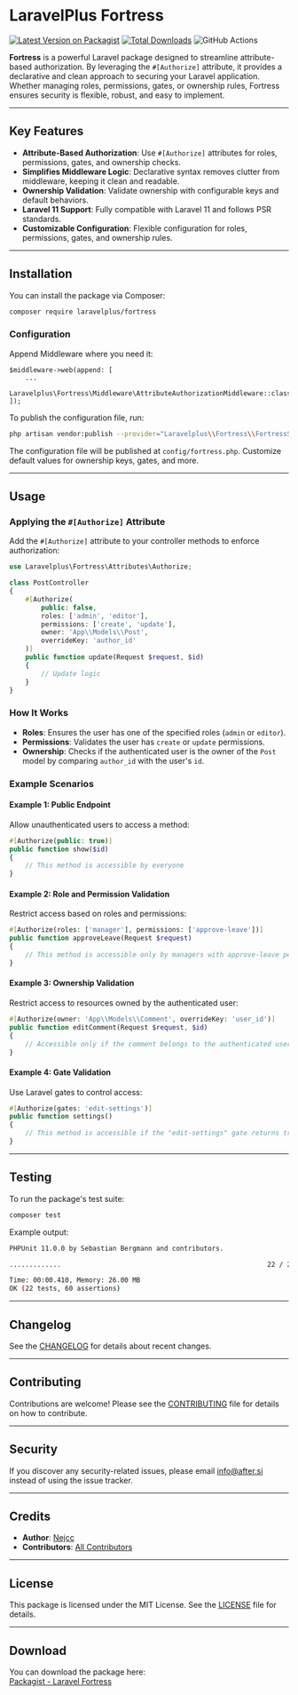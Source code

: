 # LaravelPlus Fortress

[![Latest Version on Packagist](https://img.shields.io/packagist/v/laravelplus/fortress.svg?style=flat-square)](https://packagist.org/packages/laravelplus/fortress)
[![Total Downloads](https://img.shields.io/packagist/dt/laravelplus/fortress.svg?style=flat-square)](https://packagist.org/packages/laravelplus/fortress)
![GitHub Actions](https://github.com/laravelplus/fortress/actions/workflows/main.yml/badge.svg)

**Fortress** is a powerful Laravel package designed to streamline attribute-based authorization. By leveraging the `#[Authorize]` attribute, it provides a declarative and clean approach to securing your Laravel application. Whether managing roles, permissions, gates, or ownership rules, Fortress ensures security is flexible, robust, and easy to implement.

---

## Key Features

- **Attribute-Based Authorization**: Use `#[Authorize]` attributes for roles, permissions, gates, and ownership checks.
- **Simplifies Middleware Logic**: Declarative syntax removes clutter from middleware, keeping it clean and readable.
- **Ownership Validation**: Validate ownership with configurable keys and default behaviors.
- **Laravel 11 Support**: Fully compatible with Laravel 11 and follows PSR standards.
- **Customizable Configuration**: Flexible configuration for roles, permissions, gates, and ownership rules.

---

## Installation

You can install the package via Composer:

```bash
composer require laravelplus/fortress
```

### Configuration


Append Middleware where you need it:
```
$middleware->web(append: [
    ...
    Laravelplus\Fortress\Middleware\AttributeAuthorizationMiddleware::class,
]);
```

To publish the configuration file, run:

```bash
php artisan vendor:publish --provider="Laravelplus\\Fortress\\FortressServiceProvider"
```

The configuration file will be published at `config/fortress.php`. Customize default values for ownership keys, gates, and more.

---

## Usage

### Applying the `#[Authorize]` Attribute

Add the `#[Authorize]` attribute to your controller methods to enforce authorization:

```php
use Laravelplus\Fortress\Attributes\Authorize;

class PostController
{
    #[Authorize(
        public: false,
        roles: ['admin', 'editor'],
        permissions: ['create', 'update'],
        owner: 'App\\Models\\Post',
        overrideKey: 'author_id'
    )]
    public function update(Request $request, $id)
    {
        // Update logic
    }
}
```

### How It Works

- **Roles**: Ensures the user has one of the specified roles (`admin` or `editor`).
- **Permissions**: Validates the user has `create` or `update` permissions.
- **Ownership**: Checks if the authenticated user is the owner of the `Post` model by comparing `author_id` with the user's `id`.

### Example Scenarios

#### Example 1: Public Endpoint

Allow unauthenticated users to access a method:

```php
#[Authorize(public: true)]
public function show($id)
{
    // This method is accessible by everyone
}
```

#### Example 2: Role and Permission Validation

Restrict access based on roles and permissions:

```php
#[Authorize(roles: ['manager'], permissions: ['approve-leave'])]
public function approveLeave(Request $request)
{
    // This method is accessible only by managers with approve-leave permission
}
```

#### Example 3: Ownership Validation

Restrict access to resources owned by the authenticated user:

```php
#[Authorize(owner: 'App\\Models\\Comment', overrideKey: 'user_id')]
public function editComment(Request $request, $id)
{
    // Accessible only if the comment belongs to the authenticated user
}
```

#### Example 4: Gate Validation

Use Laravel gates to control access:

```php
#[Authorize(gates: 'edit-settings')]
public function settings()
{
    // This method is accessible if the "edit-settings" gate returns true
}
```

---

## Testing

To run the package's test suite:

```bash
composer test
```

Example output:

```bash
PHPUnit 11.0.0 by Sebastian Bergmann and contributors.

.............                                                    22 / 22 (100%)

Time: 00:00.410, Memory: 26.00 MB
OK (22 tests, 60 assertions)
```

---

## Changelog

See the [CHANGELOG](CHANGELOG.md) for details about recent changes.

---

## Contributing

Contributions are welcome! Please see the [CONTRIBUTING](CONTRIBUTING.md) file for details on how to contribute.

---

## Security

If you discover any security-related issues, please email [info@after.si](mailto:info@after.si) instead of using the issue tracker.

---

## Credits

- **Author**: [Nejcc](https://github.com/nejcc)
- **Contributors**: [All Contributors](../../contributors)

---

## License

This package is licensed under the MIT License. See the [LICENSE](LICENSE.md) file for details.

---

## Download

You can download the package here:  
[Packagist - Laravel Fortress](https://packagist.org/packages/laravelplus/fortress)
